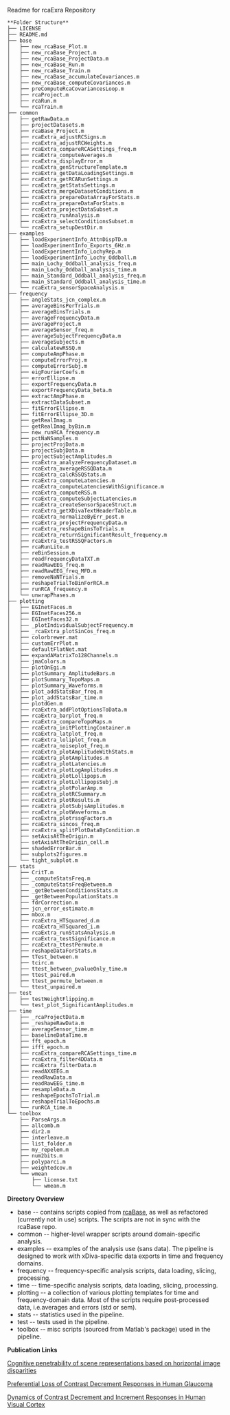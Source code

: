 Readme for rcaExra Repository
```
**Folder Structure**
├── LICENSE
├── README.md
├── base
│   ├── new_rcaBase_Plot.m
│   ├── new_rcaBase_Project.m
│   ├── new_rcaBase_ProjectData.m
│   ├── new_rcaBase_Run.m
│   ├── new_rcaBase_Train.m
│   ├── new_rcaBase_accumulateCovariances.m
│   ├── new_rcaBase_computeCovariances.m
│   ├── preComputeRcaCovariancesLoop.m
│   ├── rcaProject.m
│   ├── rcaRun.m
│   └── rcaTrain.m
├── common
│   ├── getRawData.m
│   ├── projectDatasets.m
│   ├── rcaBase_Project.m
│   ├── rcaExtra_adjustRCSigns.m
│   ├── rcaExtra_adjustRCWeights.m
│   ├── rcaExtra_compareRCASettings_freq.m
│   ├── rcaExtra_computeAverages.m
│   ├── rcaExtra_displayError.m
│   ├── rcaExtra_genStructureTemplate.m
│   ├── rcaExtra_getDataLoadingSettings.m
│   ├── rcaExtra_getRCARunSettings.m
│   ├── rcaExtra_getStatsSettings.m
│   ├── rcaExtra_mergeDatasetConditions.m
│   ├── rcaExtra_prepareDataArrayForStats.m
│   ├── rcaExtra_prepareDataForStats.m
│   ├── rcaExtra_projectDataSubset.m
│   ├── rcaExtra_runAnalysis.m
│   ├── rcaExtra_selectConditionsSubset.m
│   └── rcaExtra_setupDestDir.m
├── examples
│   ├── loadExperimentInfo_AttnDispTD.m
│   ├── loadExperimentInfo_Exports_6Hz.m
│   ├── loadExperimentInfo_LochyRep.m
│   ├── loadExperimentInfo_Lochy_Oddball.m
│   ├── main_Lochy_Oddball_analysis_freq.m
│   ├── main_Lochy_Oddball_analysis_time.m
│   ├── main_Standard_Oddball_analysis_freq.m
│   ├── main_Standard_Oddball_analysis_time.m
│   └── rcaExtra_sensorSpaceAnalysis.m
├── frequency
│   ├── angleStats_jcn_complex.m
│   ├── averageBinsPerTrials.m
│   ├── averageBinsTrials.m
│   ├── averageFrequencyData.m
│   ├── averageProject.m
│   ├── averageSensor_freq.m
│   ├── averageSubjectFrequencyData.m
│   ├── averageSubjects.m
│   ├── calculatewRSSQ.m
│   ├── computeAmpPhase.m
│   ├── computeErrorProj.m
│   ├── computeErrorSubj.m
│   ├── eigFourierCoefs.m
│   ├── errorEllipse.m
│   ├── exportFrequencyData.m
│   ├── exportFrequencyData_beta.m
│   ├── extractAmpPhase.m
│   ├── extractDataSubset.m
│   ├── fitErrorEllipse.m
│   ├── fitErrorEllipse_3D.m
│   ├── getRealImag.m
│   ├── getRealImag_byBin.m
│   ├── new_runRCA_frequency.m
│   ├── pctNaNSamples.m
│   ├── projectProjData.m
│   ├── projectSubjData.m
│   ├── projectSubjectAmplitudes.m
│   ├── rcaExtra_analyzeFrequencyDataset.m
│   ├── rcaExtra_averageRSSQData.m
│   ├── rcaExtra_calcRSSQStats.m
│   ├── rcaExtra_computeLatencies.m
│   ├── rcaExtra_computeLatenciesWithSignificance.m
│   ├── rcaExtra_computeRSS.m
│   ├── rcaExtra_computeSubjectLatencies.m
│   ├── rcaExtra_createSensorSpaceStruct.m
│   ├── rcaExtra_getXDivaTextHeaderTable.m
│   ├── rcaExtra_normalizeByErr_post.m
│   ├── rcaExtra_projectFrequencyData.m
│   ├── rcaExtra_reshapeBinsToTrials.m
│   ├── rcaExtra_returnSignificantResult_frequency.m
│   ├── rcaExtra_testRSSQFactors.m
│   ├── rcaRunLite.m
│   ├── reBinSession.m
│   ├── readFrequencyDataTXT.m
│   ├── readRawEEG_freq.m
│   ├── readRawEEG_freq_MFD.m
│   ├── removeNaNTrials.m
│   ├── reshapeTrialToBinForRCA.m
│   ├── runRCA_frequency.m
│   └── unwrapPhases.m
├── plotting
│   ├── EGInetFaces.m
│   ├── EGInetFaces256.m
│   ├── EGInetFaces32.m
│   ├── _plotIndividualSubjectFrequency.m
│   ├── _rcaExtra_plotSinCos_freq.m
│   ├── colorbrewer.mat
│   ├── customErrPlot.m
│   ├── defaultFlatNet.mat
│   ├── expandAMatrixTo128Channels.m
│   ├── jmaColors.m
│   ├── plotOnEgi.m
│   ├── plotSummary_AmplitudeBars.m
│   ├── plotSummary_TopoMaps.m
│   ├── plotSummary_Waveforms.m
│   ├── plot_addStatsBar_freq.m
│   ├── plot_addStatsBar_time.m
│   ├── plotdGen.m
│   ├── rcaExtra_addPlotOptionsToData.m
│   ├── rcaExtra_barplot_freq.m
│   ├── rcaExtra_compareTopoMaps.m
│   ├── rcaExtra_initPlottingContainer.m
│   ├── rcaExtra_latplot_freq.m
│   ├── rcaExtra_loliplot_freq.m
│   ├── rcaExtra_noiseplot_freq.m
│   ├── rcaExtra_plotAmplitudeWithStats.m
│   ├── rcaExtra_plotAmplitudes.m
│   ├── rcaExtra_plotLatencies.m
│   ├── rcaExtra_plotLogAmplitudes.m
│   ├── rcaExtra_plotLollipops.m
│   ├── rcaExtra_plotLollipopsSubj.m
│   ├── rcaExtra_plotPolarAmp.m
│   ├── rcaExtra_plotRCSummary.m
│   ├── rcaExtra_plotResults.m
│   ├── rcaExtra_plotSubjsAmplitudes.m
│   ├── rcaExtra_plotWaveforms.m
│   ├── rcaExtra_plotrssqFactors.m
│   ├── rcaExtra_sincos_freq.m
│   ├── rcaExtra_splitPlotDataByCondition.m
│   ├── setAxisAtTheOrigin.m
│   ├── setAxisAtTheOrigin_cell.m
│   ├── shadedErrorBar.m
│   ├── subplots2figures.m
│   └── tight_subplot.m
├── stats
│   ├── CritT.m
│   ├── _computeStatsFreq.m
│   ├── _computeStatsFreqBetween.m
│   ├── _getBetweenConditionsStats.m
│   ├── _getBetweenPopulationStats.m
│   ├── fdrCorrection.m
│   ├── jcn_error_estimate.m
│   ├── mbox.m
│   ├── rcaExtra_HTSquared_d.m
│   ├── rcaExtra_HTSquared_i.m
│   ├── rcaExtra_runStatsAnalysis.m
│   ├── rcaExtra_testSignificance.m
│   ├── rcaExtra_ttestPermute.m
│   ├── reshapeDataForStats.m
│   ├── tTest_between.m
│   ├── tcirc.m
│   ├── ttest_between_pvalueOnly_time.m
│   ├── ttest_paired.m
│   ├── ttest_permute_between.m
│   └── ttest_unpaired.m
├── test
│   ├── testWeightFlipping.m
│   └── test_plot_SignificantAmplitudes.m
├── time
│   ├── _rcaProjectData.m
│   ├── _reshapeRawData.m
│   ├── averageSensor_time.m
│   ├── baselineDataTime.m
│   ├── fft_epoch.m
│   ├── ifft_epoch.m
│   ├── rcaExtra_compareRCASettings_time.m
│   ├── rcaExtra_filter4DData.m
│   ├── rcaExtra_filterData.m
│   ├── readAXXEEG.m
│   ├── readRawData.m
│   ├── readRawEEG_time.m
│   ├── resampleData.m
│   ├── reshapeEpochsToTrial.m
│   ├── reshapeTrialToEpochs.m
│   └── runRCA_time.m
└── toolbox
    ├── ParseArgs.m
    ├── allcomb.m
    ├── dir2.m
    ├── interleave.m
    ├── list_folder.m
    ├── my_repelem.m
    ├── num2bits.m
    ├── polyparci.m
    ├── weightedcov.m
    └── wmean
        ├── license.txt
        └── wmean.m
```
**Directory Overview**
* base -- contains scripts copied from [rcaBase](https://github.com/svndl/rcaBase), as well as refactored (currently not in use) scripts. The scripts are not in sync with the rcaBase repo. 
* common -- higher-level wrapper scripts around domain-specific analysis.
* examples -- examples of the analysis use (sans data). The pipeline is designed to work with xDiva-specific data exports in time and frequency domains.
* frequency -- frequency-specific analysis scripts, data loading, slicing, processing.
* time -- time-specific analysis scripts, data loading, slicing, processing.
* plotting -- a collection of various plotting templates for time and frequency-domain data. Most of the scripts require post-processed data, i.e.averages and errors (std or sem).
* stats -- statistics used in the pipeline.
* test -- tests used in the pipeline.
* toolbox -- misc scripts (sourced from Matlab's package) used in the pipeline.

**Publication Links** 

[Cognitive penetrability of scene representations based on horizontal image disparities](https://pubmed.ncbi.nlm.nih.gov/36284130/)

[Preferential Loss of Contrast Decrement Responses in Human Glaucoma](https://pubmed.ncbi.nlm.nih.gov/36264656/)

[Dynamics of Contrast Decrement and Increment Responses in Human Visual Cortex](https://pubmed.ncbi.nlm.nih.gov/32953246/)


